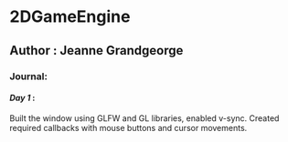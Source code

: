 # 2DGameEngine
## Author : Jeanne Grandgeorge

### Journal:
#### _Day 1_ :
Built the window using GLFW and GL libraries, enabled v-sync.
Created required callbacks with mouse buttons and cursor movements.